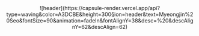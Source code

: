 <div align=center>
  ![header](https://capsule-render.vercel.app/api?type=waving&color=A3DCBE&height=300&section=header&text=Myeongjin%20Seo&fontSize=90&animation=fadeIn&fontAlignY=38&desc=%20&descAlignY=62&descAlign=62)
</div>
